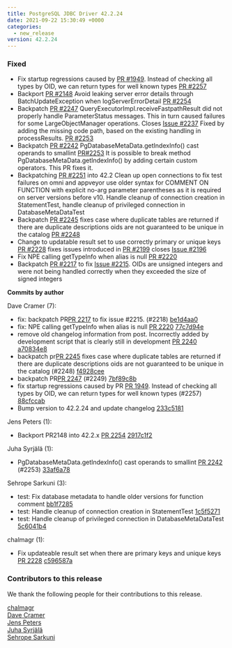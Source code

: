 ```yaml
---
title: PostgreSQL JDBC Driver 42.2.24
date: 2021-09-22 15:30:49 +0000
categories:
  - new_release
version: 42.2.24
---
```


### Fixed

- Fix startup regressions caused by [PR #1949](https://github.com/pgjdbc/pgjdbc/pull/1949). Instead of checking all types by OID, we can return types for well known types [PR #2257](https://github.com/pgjdbc/pgjdbc/pull/2257)
- Backport [PR #2148](https://github.com/pgjdbc/pgjdbc/pull/2148)
  Avoid leaking server error details through BatchUpdateException when logServerErrorDetail [PR #2254](https://github.com/pgjdbc/pgjdbc/pull/2254)
- Backpatch [PR #2247](https://github.com/pgjdbc/pgjdbc/pull/2247)
  QueryExecutorImpl.receiveFastpathResult did not properly handle ParameterStatus messages.
  This in turn caused failures for some LargeObjectManager operations. Closes [Issue #2237](https://github.com/pgjdbc/pgjdbc/issues/2237)
  Fixed by adding the missing code path, based on the existing handling in processResults. [PR #2253](https://github.com/pgjdbc/pgjdbc/pull/2253)
- Backpatch [PR #2242](https://github.com/pgjdbc/pgjdbc/pull/2242) PgDatabaseMetaData.getIndexInfo() cast operands to smallint [PR#2253](https://github.com/pgjdbc/pgjdbc/pull/2253)
  It is possible to break method PgDatabaseMetaData.getIndexInfo() by adding certain custom operators. This PR fixes it.
- Backpatching [PR #2251](https://github.com/pgjdbc/pgjdbc/pull/2251) into 42.2 Clean up open connections to fix test failures on omni and appveyor
  use older syntax for COMMENT ON FUNCTION with explicit no-arg parameter parentheses as it is required on server versions before v10.
  Handle cleanup of connection creation in StatementTest, handle cleanup of privileged connection in DatabaseMetaDataTest
- Backpatch [PR #2245](https://github.com/pgjdbc/pgjdbc/pull/2245) fixes case where duplicate tables are returned if there are duplicate descriptions oids are not guaranteed to be unique in the catalog [PR #2248](https://github.com/pgjdbc/pgjdbc/pull/2248)
- Change to updatable result set to use correctly primary or unique keys [PR #2228](https://github.com/pgjdbc/pgjdbc/pull/2228)
  fixes issues introduced in [PR #2199](https://github.com/pgjdbc/pgjdbc/pull/2199) closes [Issue #2196](https://github.com/pgjdbc/pgjdbc/issues/2196)
- Fix NPE calling getTypeInfo when alias is null [PR #2220](https://github.com/pgjdbc/pgjdbc/pull/2220)
- Backpatch [PR #2217](https://github.com/pgjdbc/pgjdbc/pull/2217) to fix [Issue #2215](https://github.com/pgjdbc/pgjdbc/issues/2215). OIDs are unsigned integers and were not being handled correctly when they exceeded the size of signed integers

<!--more-->

**Commits by author**

Dave Cramer (7):

- fix: backpatch PR[PR 2217](https://github.com/pgjdbc/pgjdbc/pull/2217) to fix issue #2215. (#2218) [be1d4aa0](https://github.com/pgjdbc/pgjdbc/commit/be1d4aa05f818a1d64a58462413ac1291858a2b2)
- fix: NPE calling getTypeInfo when alias is null [PR 2220](https://github.com/pgjdbc/pgjdbc/pull/2220) [77c7d94e](https://github.com/pgjdbc/pgjdbc/commit/77c7d94e05003db7bece1d7baeb059272e3bcda2)
- remove old changelog information from post. Incorrectly added by development script that is clearly still in development [PR 2240](https://github.com/pgjdbc/pgjdbc/pull/2240) [a70834e8](https://github.com/pgjdbc/pgjdbc/commit/a70834e8c5c9c2c3ab7024c5c605d3a978c00272)
- backpatch pr[PR 2245](https://github.com/pgjdbc/pgjdbc/pull/2245) fixes case where duplicate tables are returned if there are duplicate descriptions oids are not guaranteed to be unique in the catalog (#2248) [f4928cee](https://github.com/pgjdbc/pgjdbc/commit/f4928cee038543202e0f09a77348f249155fec12)
- backpatch PR[PR 2247](https://github.com/pgjdbc/pgjdbc/pull/2247) (#2249) [7bf89c8b](https://github.com/pgjdbc/pgjdbc/commit/7bf89c8b2fa2218fc37f959753da2b01be09ffc2)
- fix startup regressions caused by PR [PR 1949](https://github.com/pgjdbc/pgjdbc/pull/1949). Instead of checking all types by OID, we can return types for well known types (#2257) [88cfccab](https://github.com/pgjdbc/pgjdbc/commit/88cfccab1ce41c8fb9f238d2ff09eba969c41a02)
- Bump version to 42.2.24 and update changelog [233c5181](https://github.com/pgjdbc/pgjdbc/commit/233c51810dc34d34ebb7efcd4d4b960d626b8c53)

Jens Peters (1):

- Backport PR2148 into 42.2.x [PR 2254](https://github.com/pgjdbc/pgjdbc/pull/2254) [2917c1f2](https://github.com/pgjdbc/pgjdbc/commit/2917c1f2d448f68419c89530ffc742a3d693ed1e)

Juha Syrjälä (1):

- PgDatabaseMetaData.getIndexInfo() cast operands to smallint [PR 2242](https://github.com/pgjdbc/pgjdbc/pull/2242) (#2253) [33af6a78](https://github.com/pgjdbc/pgjdbc/commit/33af6a780af0083b382d536c909a20145d5ff195)

Sehrope Sarkuni (3):

- test: Fix database metadata to handle older versions for function comment [bb1f7285](https://github.com/pgjdbc/pgjdbc/commit/bb1f7285b7884f3d8032a637b38f49f4b2faaac1)
- test: Handle cleanup of connection creation in StatementTest [1c5f5271](https://github.com/pgjdbc/pgjdbc/commit/1c5f52712a5d6757b69effdb2c5d9eb06657a871)
- test: Handle cleanup of privileged connection in DatabaseMetaDataTest [5c6041b4](https://github.com/pgjdbc/pgjdbc/commit/5c6041b49146cecee1e360a18789197827aa6adf)

chalmagr (1):

- Fix updateable result set when there are primary keys and unique keys [PR 2228](https://github.com/pgjdbc/pgjdbc/pull/2228) [c596587a](https://github.com/pgjdbc/pgjdbc/commit/c596587aa52db6573d5cf41f29f1f6b8afe29cb5)

<a name="contributors_{{ page.version }}"></a>

### Contributors to this release

We thank the following people for their contributions to this release.

[chalmagr](https://github.com/chalmagr)  
[Dave Cramer](davec@postgresintl.com)  
[Jens Peters](https://github.com/jp7677)  
[Juha Syrjälä](https://github.com/jsyrjala)  
[Sehrope Sarkuni](https://github.com/sehrope)
